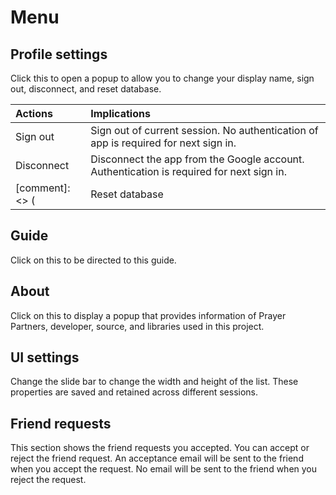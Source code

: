 # Menu

## Profile settings

Click this to open a popup to allow you to change your display name, sign out, disconnect, and reset database.

| Actions | Implications |
|:------- |:----------- |
|Sign out | Sign out of current session. No authentication of app is required for next sign in. |
|Disconnect | Disconnect the app from the Google account. Authentication is required for next sign in.|
[comment]: <> (|Reset database | Reset the database. This removes the prayer items added by you either to your own list or friend's list but retain the friend requests, accepts, invitations, and items shared by friends. To remove friend requests, accepts, invitations, and items shared by friends, delete the emails sent through Prayer Partners. |)

## Guide

Click on this to be directed to this guide.

## About

Click on this to display a popup that provides information of Prayer Partners, developer, source, and libraries used in this project.

## UI settings

Change the slide bar to change the width and height of the list. These properties are saved and retained across different sessions.

## Friend requests

This section shows the friend requests you accepted. You can accept <span class="listhead"><i class="fa fa-plus"></i></span> or reject <span class="listhead"><i class="fa fa-times"></i></span> the friend request. An acceptance email will be sent to the friend when you accept the request. No email will be sent to the friend when you reject the request.